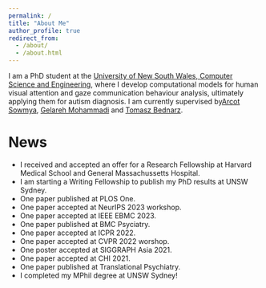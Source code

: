 ```yaml
---
permalink: /
title: "About Me"
author_profile: true
redirect_from: 
  - /about/
  - /about.html
---
```

I am a PhD student at the [University of New South Wales, Computer Science and Engineering](https://www.unsw.edu.au/engineering/our-schools/computer-science-and-engineering), where I develop computational models for human visual attention and gaze communication behaviour analysis, ultimately applying them for autism diagnosis.
I am currently supervised by[Arcot Sowmya](https://research.unsw.edu.au/people/professor-arcot-sowmya), [Gelareh Mohammadi](https://www.gelarehmohammadi.com/Home.html) and [Tomasz Bednarz](https://tomaszbednarz.net/).

News
======
- I received and accepted an offer for a Research Fellowship at Harvard Medical School and General Massachussetts Hospital.
- I am starting a Writing Fellowship to publish my PhD results at UNSW Sydney.
- One paper published at PLOS One.
- One paper accepted at NeurIPS 2023 workshop.
- One paper accepted at IEEE EBMC 2023.
- One paper published at BMC Psyciatry.
- One paper accepted at ICPR 2022.
- One paper accepted at CVPR 2022 worshop.
- One poster accepted at SIGGRAPH Asia 2021.
- One paper accepted at CHI 2021.
- One paper published at Translational Psychiatry.
- I completed my MPhil degree at UNSW Sydney!



